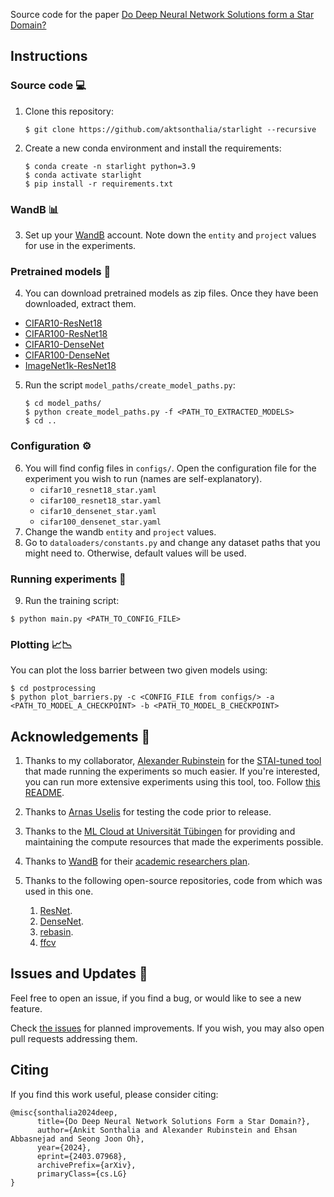 Source code for the paper [Do Deep Neural Network Solutions form a Star Domain?](https://arxiv.org/abs/2403.07968)

## Instructions

### Source code :computer:

1. Clone this repository:

    ```
    $ git clone https://github.com/aktsonthalia/starlight --recursive
    ```

2. Create a new conda environment and install the requirements:

    ```
    $ conda create -n starlight python=3.9
    $ conda activate starlight
    $ pip install -r requirements.txt
    ```

### WandB :bar_chart:

3. Set up your [WandB](https://wandb.ai) account. Note down the `entity` and `project` values for use in the experiments. 


### Pretrained models :brain:

4. You can download pretrained models as zip files. Once they have been downloaded, extract them.

- [CIFAR10-ResNet18](https://drive.google.com/file/d/1g-TxEGbORtHmxVEefoJtk2yxSf_mHL28/view?usp=drive_link)
- [CIFAR100-ResNet18](https://drive.google.com/file/d/1zTH5_YBM9h4AYfeQWhkJyqXW_14xS38B/view?usp=drive_link)
- [CIFAR10-DenseNet](https://drive.google.com/file/d/1Iqc2Hm7Y5pNYD_0UMNhkGq4SahBHwvQ2/view?usp=sharing)
- [CIFAR100-DenseNet](https://drive.google.com/file/d/1ehiFGtrF-p3MKvHRBFDUA5qzyI0s1GiS/view?usp=sharing)
- [ImageNet1k-ResNet18](https://drive.google.com/file/d/1zeiXwEbTc8Pw91qMwNSbr7hKW1xhgybg/view?usp=sharing)

5. Run the script `model_paths/create_model_paths.py`:
   ```
   $ cd model_paths/
   $ python create_model_paths.py -f <PATH_TO_EXTRACTED_MODELS>
   $ cd ..
   ```

### Configuration :gear:

6. You will find config files in `configs/`. Open the configuration file for the experiment you wish to run (names are self-explanatory).
   - `cifar10_resnet18_star.yaml`
   - `cifar100_resnet18_star.yaml`
   - `cifar10_densenet_star.yaml`
   - `cifar100_densenet_star.yaml`
7. Change the wandb `entity` and `project` values.
8.  Go to `dataloaders/constants.py` and change any dataset paths that you might need to. Otherwise, default values will be used.

### Running experiments :test_tube:

9.  Run the training script:
   
   ```
   $ python main.py <PATH_TO_CONFIG_FILE>
   ```

### Plotting :chart_with_upwards_trend::chart_with_downwards_trend:

You can plot the loss barrier between two given models using:

```
$ cd postprocessing
$ python plot_barriers.py -c <CONFIG_FILE from configs/> -a <PATH_TO_MODEL_A_CHECKPOINT> -b <PATH_TO_MODEL_B_CHECKPOINT>
```

## Acknowledgements :clap:

1. Thanks to my collaborator, [Alexander Rubinstein](https://github.com/alexanderRubinstein/) for the [STAI-tuned tool](https://github.com/AlexanderRubinstein/STAI-tuned) that made running the experiments so much easier. If you're interested, you can run more extensive experiments using this tool, too. Follow [this README](README_stuned.md).
   
2. Thanks to [Arnas Uselis](https://github.com/oshapio/) for testing the code prior to release.

3. Thanks to the [ML Cloud at Universität Tübingen](https://portal.mlcloud.uni-tuebingen.de/) for providing and maintaining the compute resources that made the experiments possible.

4. Thanks to [WandB](https://wandb.ai) for their [academic researchers plan](https://wandb.ai/site/research).

5. Thanks to the following open-source repositories, code from which was used in this one.
   1. [ResNet](https://github.com/kuangliu/pytorch-cifar/blob/master/models/resnet.py).
   2. [DenseNet](https://github.com/andreasveit/densenet-pytorch/blob/master/densenet.py).
   3. [rebasin](https://pypi.org/project/rebasin/).
   4. [ffcv](https://github.com/libffcv/ffcv)

## Issues and Updates 🔧

Feel free to open an issue, if you find a bug, or would like to see a new feature.

Check [the issues](https://github.com/aktsonthalia/starlight/labels/enhancement) for planned improvements. If you wish, you may also open pull requests addressing them.

## Citing

If you find this work useful, please consider citing:

```
@misc{sonthalia2024deep,
      title={Do Deep Neural Network Solutions Form a Star Domain?}, 
      author={Ankit Sonthalia and Alexander Rubinstein and Ehsan Abbasnejad and Seong Joon Oh},
      year={2024},
      eprint={2403.07968},
      archivePrefix={arXiv},
      primaryClass={cs.LG}
}
```
